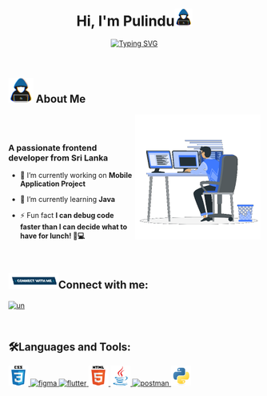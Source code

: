 <h1 align="center">Hi, I'm Pulindu<img src = "https://github.com/PulinduYK/PulinduYK/blob/main/Images/about_me.gif" width = "35"></h1>
<p align="center">
  <a href="https://git.io/typing-svg"><img src="https://readme-typing-svg.herokuapp.com?font=Fira+Code&weight=450&pause=1000&color=8F00FF&width=435&lines=Exploring+tech%2C+creating+my+future.;Coding+dreams%2C+one+line+at+a+time." alt="Typing SVG" /></a>
</p>

<br>

## <picture><img src = "https://github.com/PulinduYK/PulinduYK/blob/main/Images/about_me.gif" width = 50px></picture> About Me

<picture> <img align="right" src="https://github.com/PulinduYK/PulinduYK/blob/main/Images/Right_Side.gif?raw=true" width = 250px></picture>

<br><br>

<h3 align="left">A passionate frontend developer from Sri Lanka</h3>

- 🔭 I’m currently working on **Mobile Application Project**

- 🌱 I’m currently learning **Java**

- ⚡ Fun fact **I can debug code faster than I can decide what to have for lunch! 🍕💻**

<br>

## <picture><img src = "https://github.com/PulinduYK/PulinduYK/blob/main/Images/Connect-with-me.gif" width = 100px></picture>Connect with me:
<p align="left">
<a href="https://linkedin.com/in/un" target="blank"><img align="center" src="https://raw.githubusercontent.com/rahuldkjain/github-profile-readme-generator/master/src/images/icons/Social/linked-in-alt.svg" alt="un" height="30" width="40" /></a>
</p>

<br>

## 🛠️Languages and Tools:
<p align="left"> <a href="https://www.w3schools.com/css/" target="_blank" rel="noreferrer"> <img src="https://raw.githubusercontent.com/devicons/devicon/master/icons/css3/css3-original-wordmark.svg" alt="css3" width="40" height="40"/> </a> <a href="https://www.figma.com/" target="_blank" rel="noreferrer"> <img src="https://www.vectorlogo.zone/logos/figma/figma-icon.svg" alt="figma" width="40" height="40"/> </a> <a href="https://flutter.dev" target="_blank" rel="noreferrer"> <img src="https://www.vectorlogo.zone/logos/flutterio/flutterio-icon.svg" alt="flutter" width="40" height="40"/> </a> <a href="https://www.w3.org/html/" target="_blank" rel="noreferrer"> <img src="https://raw.githubusercontent.com/devicons/devicon/master/icons/html5/html5-original-wordmark.svg" alt="html5" width="40" height="40"/> </a> <a href="https://www.java.com" target="_blank" rel="noreferrer"> <img src="https://raw.githubusercontent.com/devicons/devicon/master/icons/java/java-original.svg" alt="java" width="40" height="40"/> </a> <a href="https://postman.com" target="_blank" rel="noreferrer"> <img src="https://www.vectorlogo.zone/logos/getpostman/getpostman-icon.svg" alt="postman" width="40" height="40"/> </a> <a href="https://www.python.org" target="_blank" rel="noreferrer"> <img src="https://raw.githubusercontent.com/devicons/devicon/master/icons/python/python-original.svg" alt="python" width="40" height="40"/> </a> </p>

